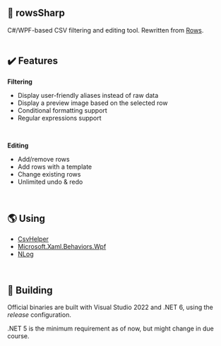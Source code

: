 ## 📌 rowsSharp
C#/WPF-based CSV filtering and editing tool. Rewritten from [Rows](https://github.com/haruki-taka8/rows).
<br><br>

## ✔️ Features

**Filtering**
  * Display user-friendly aliases instead of raw data
  * Display a preview image based on the selected row
  * Conditional formatting support
  * Regular expressions support
<br>

**Editing**
  * Add/remove rows
  * Add rows with a template
  * Change existing rows
  * Unlimited undo & redo
<br>

## 🌎 Using
* [CsvHelper](https://joshclose.github.io/CsvHelper/)
* [Microsoft.Xaml.Behaviors.Wpf](https://github.com/microsoft/XamlBehaviorsWpf)
* [NLog](https://nlog-project.org/)
<br>

## 🧪 Building
Official binaries are built with Visual Studio 2022 and .NET 6, using the _release_ configuration.

.NET 5 is the minimum requirement as of now, but might change in due course.
